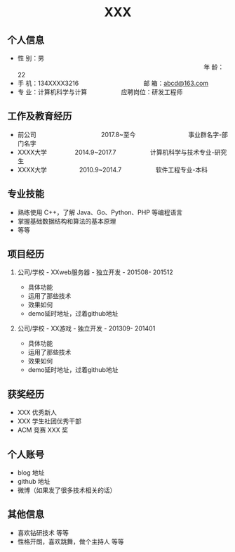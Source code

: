  <center>
     <h1>XXX</h1>
 </center>

## 个人信息 

* 性 别：男 &emsp;&emsp;&emsp;&emsp;&emsp;&emsp;&emsp;&emsp;&emsp;&emsp;&emsp;&emsp;&emsp;&emsp;&emsp;&emsp;&emsp;&emsp;&emsp;&emsp;&emsp;&emsp;&emsp;&emsp;&emsp;&emsp;&emsp;&emsp;&emsp;&emsp;  年 龄：22  
* 手 机：134XXXX3216 &emsp;&emsp;&emsp;&emsp;&emsp;&emsp;&emsp;&emsp;&emsp;&emsp; 邮 箱：abcd@163.com    
* 专 业：计算机科学与计算 &emsp;&emsp;&emsp;&emsp;&emsp; 应聘岗位：研发工程师

## 工作及教育经历

* 前公司 &emsp;&emsp;&emsp;&emsp;&emsp;&emsp;&emsp;&emsp;&emsp;&emsp; 2017.8~至今 &emsp;&emsp;&emsp;&emsp;&emsp;&emsp;&emsp;&emsp; 事业群名字-部门名字
* XXXX大学 &emsp;&emsp;&emsp;&emsp; 2014.9~2017.7 &emsp;&emsp;&emsp;&emsp;&emsp; 计算机科学与技术专业-研究生
* XXXX大学&emsp;&emsp;&emsp;&emsp;&emsp; 2010.9~2014.7 &emsp;&emsp;&emsp;&emsp;&emsp;  软件工程专业-本科

## 专业技能

* 熟练使用 C++，了解 Java、Go、Python、PHP 等编程语言
* 掌握基础数据结构和算法的基本原理
* 等等

## 项目经历

1. 公司/学校 - XXweb服务器 - 独立开发 - 201508- 201512 
    * 具体功能 
    * 运用了那些技术
    * 效果如何
    * demo延时地址，过着github地址 

2. 公司/学校 - XX游戏 - 独立开发 - 201309- 201401 
    * 具体功能 
    * 运用了那些技术
    * 效果如何
    * demo延时地址，过着github地址 

## 获奖经历
* XXX 优秀新人
* XXX 学生社团优秀干部
* ACM 竞赛 XXX 奖

## 个人账号 
* blog 地址 
* github 地址 
* 微博（如果发了很多技术相关的话）

## 其他信息 
* 喜欢钻研技术 等等
* 性格开朗，喜欢跳舞，做个主持人 等等 

